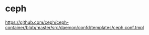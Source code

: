# ceph
https://github.com/ceph/ceph-container/blob/master/src/daemon/confd/templates/ceph.conf.tmpl

